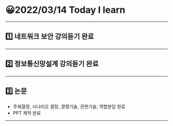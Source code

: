 # 😀2022/03/14 Today I learn
-------------------------
## 1️⃣ 네트워크 보안 강의듣기 완료
------------------------
## 2️⃣ 정보통신망설계 강의듣기 완료
----------------------------
## 3️⃣ 논문 
  * 주제결정, 시나리오 결정, 경쟁기술, 관련기술, 역할분담 완료
  * PPT 제작 완료
----------------------------
